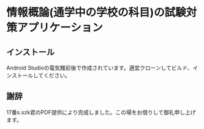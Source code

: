 # 情報概論(通学中の学校の科目)の試験対策アプリケーション
## インストール
Android Studioの電気鰻前後で作成されています。適宜クローンしてビルド、インストールしてください。

## 謝辞
17番s.szk君のPDF提供により完成しました。この場をお借りして御礼申し上げます。
